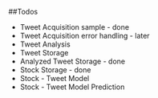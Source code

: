 ##Todos

* Tweet Acquisition sample - done
* Tweet Acquisition error handling - later
* Tweet Analysis
* Tweet Storage
* Analyzed Tweet Storage - done
* Stock Storage - done
* Stock - Tweet Model
* Stock - Tweet Model Prediction


